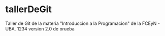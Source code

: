 # tallerDeGit

Taller de Git de la materia "Introduccion a la Programacion" de la FCEyN - UBA.
1234
version 2.0 de orueba 
